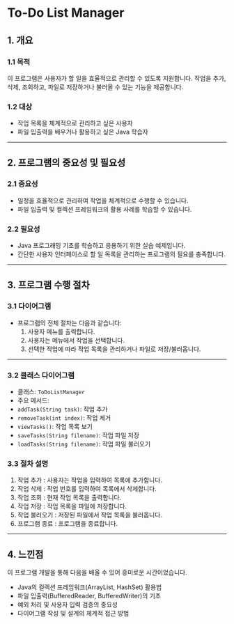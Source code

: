 # To-Do List Manager

## 1. 개요
### 1.1 목적
이 프로그램은 사용자가 할 일을 효율적으로 관리할 수 있도록 지원합니다. 작업을 추가, 삭제, 조회하고, 파일로 저장하거나 불러올 수 있는 기능을 제공합니다.

### 1.2 대상
- 작업 목록을 체계적으로 관리하고 싶은 사용자
- 파일 입출력을 배우거나 활용하고 싶은 Java 학습자

---

## 2. 프로그램의 중요성 및 필요성
### 2.1 중요성
- 일정을 효율적으로 관리하여 작업을 체계적으로 수행할 수 있습니다.
- 파일 입출력 및 컬렉션 프레임워크의 활용 사례를 학습할 수 있습니다.

### 2.2 필요성
- Java 프로그래밍 기초를 학습하고 응용하기 위한 실습 예제입니다.
- 간단한 사용자 인터페이스로 할 일 목록을 관리하는 프로그램의 필요를 충족합니다.

---

## 3. 프로그램 수행 절차
### 3.1 다이어그램
- 프로그램의 전체 절차는 다음과 같습니다:
  1. 사용자 메뉴를 출력합니다.
  2. 사용자는 메뉴에서 작업을 선택합니다.
  3. 선택한 작업에 따라 작업 목록을 관리하거나 파일로 저장/불러옵니다.

---


### 3.2 클래스 다이어그램
- 클래스: `ToDoListManager`
- 주요 메서드:
- `addTask(String task)`: 작업 추가
- `removeTask(int index)`: 작업 제거
- `viewTasks()`: 작업 목록 보기
- `saveTasks(String filename)`: 작업 파일 저장
- `loadTasks(String filename)`: 작업 파일 불러오기

### 3.3 절차 설명
1. 작업 추가 : 사용자는 작업을 입력하여 목록에 추가합니다.
2. 작업 삭제 : 작업 번호를 입력하여 목록에서 삭제합니다.
3. 작업 조회 : 현재 작업 목록을 출력합니다.
4. 작업 저장 : 작업 목록을 파일에 저장합니다.
5. 작업 불러오기 : 저장된 파일에서 작업 목록을 불러옵니다.
6. 프로그램 종료 : 프로그램을 종료합니다.

---

## 4. 느낀점
이 프로그램 개발을 통해 다음을 배울 수 있어 흥미로운 시간이었습니다.
- Java의 컬렉션 프레임워크(ArrayList, HashSet) 활용법
- 파일 입출력(BufferedReader, BufferedWriter)의 기초
- 예외 처리 및 사용자 입력 검증의 중요성
- 다이어그램 작성 및 설계의 체계적 접근 방법
